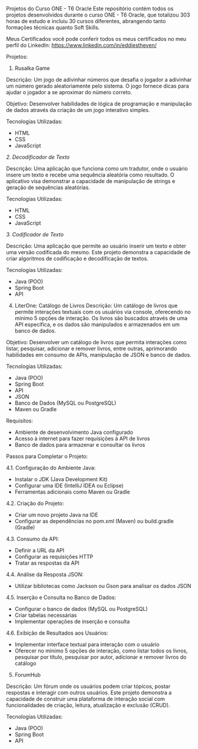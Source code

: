 Projetos do Curso ONE - T6 Oracle
Este repositório contém todos os projetos desenvolvidos durante o curso ONE - T6 Oracle, que totalizou 303 horas de estudo e incluiu 30 cursos diferentes, abrangendo tanto formações técnicas quanto Soft Skills.

Meus Certificados
você pode conferir todos os meus certificados no meu perfil do LinkedIn: https://www.linkedin.com/in/eddiestheven/

Projetos:

1. Rusalka Game

Descrição:
Um jogo de adivinhar números que desafia o jogador a adivinhar um número gerado aleatoriamente pelo sistema. O jogo fornece dicas para ajudar o jogador a se aproximar do número correto.

Objetivo:
Desenvolver habilidades de lógica de programação e manipulação de dados através da criação de um jogo interativo simples.

Tecnologias Utilizadas:

- HTML
- CSS
- JavaScript

*2. Decodificador de Texto*

Descrição:
Uma aplicação que funciona como um tradutor, onde o usuário insere um texto e recebe uma sequência aleatória como resultado. O aplicativo visa demonstrar a capacidade de manipulação de strings e geração de sequências aleatórias.

Tecnologias Utilizadas:

 - HTML
 - CSS
 - JavaScript

*3. Codificador de Texto*

Descrição:
Uma aplicação que permite ao usuário inserir um texto e obter uma versão codificada do mesmo. Este projeto demonstra a capacidade de criar algoritmos de codificação e decodificação de textos.

Tecnologias Utilizadas:

 - Java (POO)
 - Spring Boot
 - API

4. LiterOne: Catálogo de Livros
Descrição:
Um catálogo de livros que permite interações textuais com os usuários via console, oferecendo no mínimo 5 opções de interação. Os livros são buscados através de uma API específica, e os dados são manipulados e armazenados em um banco de dados.

Objetivo:
Desenvolver um catálogo de livros que permita interações como listar, pesquisar, adicionar e remover livros, entre outras, aprimorando habilidades em consumo de APIs, manipulação de JSON e banco de dados.

Tecnologias Utilizadas:

- Java (POO)
- Spring Boot
- API
- JSON
- Banco de Dados (MySQL ou PostgreSQL)
- Maven ou Gradle

Requisitos:

- Ambiente de desenvolvimento Java configurado
- Acesso à internet para fazer requisições à API de livros
- Banco de dados para armazenar e consultar os livros

Passos para Completar o Projeto:

4.1. Configuração do Ambiente Java:

 - Instalar o JDK (Java Development Kit)
 - Configurar uma IDE (IntelliJ IDEA ou Eclipse)
 - Ferramentas adicionais como Maven ou Gradle

4.2. Criação do Projeto:

 - Criar um novo projeto Java na IDE
 - Configurar as dependências no pom.xml (Maven) ou build.gradle (Gradle)

4.3. Consumo da API:

 - Definir a URL da API
 - Configurar as requisições HTTP
 - Tratar as respostas da API

4.4. Análise da Resposta JSON:

 - Utilizar bibliotecas como Jackson ou Gson para analisar os dados JSON

4.5. Inserção e Consulta no Banco de Dados:

 - Configurar o banco de dados (MySQL ou PostgreSQL)
 - Criar tabelas necessárias
 - Implementar operações de inserção e consulta

4.6. Exibição de Resultados aos Usuários:

 - Implementar interface textual para interação com o usuário
 - Oferecer no mínimo 5 opções de interação, como listar todos os livros, pesquisar por título, pesquisar por autor, adicionar e remover livros do catálogo

5. ForumHub

Descrição:
Um fórum onde os usuários podem criar tópicos, postar respostas e interagir com outros usuários. Este projeto demonstra a capacidade de construir uma plataforma de interação social com funcionalidades de criação, leitura, atualização e exclusão (CRUD).

Tecnologias Utilizadas:

- Java (POO)
- Spring Boot
- API

